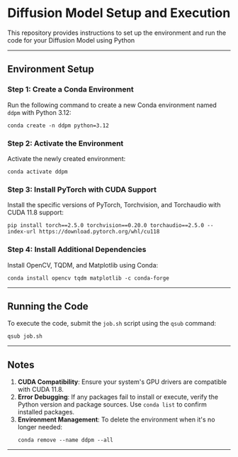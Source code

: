 
# Diffusion Model Setup and Execution

This repository provides instructions to set up the environment and run the code for your Diffusion Model using Python

---

## Environment Setup  

### Step 1: Create a Conda Environment  
Run the following command to create a new Conda environment named `ddpm` with Python 3.12:  
```
conda create -n ddpm python=3.12
```

### Step 2: Activate the Environment  
Activate the newly created environment:  
```
conda activate ddpm
```

### Step 3: Install PyTorch with CUDA Support  
Install the specific versions of PyTorch, Torchvision, and Torchaudio with CUDA 11.8 support:  
```
pip install torch==2.5.0 torchvision==0.20.0 torchaudio==2.5.0 --index-url https://download.pytorch.org/whl/cu118
```

### Step 4: Install Additional Dependencies  
Install OpenCV, TQDM, and Matplotlib using Conda:  
```
conda install opencv tqdm matplotlib -c conda-forge
```

---

## Running the Code  

To execute the code, submit the `job.sh` script using the `qsub` command:  
```
qsub job.sh
```

---

## Notes  
1. **CUDA Compatibility**: Ensure your system's GPU drivers are compatible with CUDA 11.8.
2. **Error Debugging**: If any packages fail to install or execute, verify the Python version and package sources. Use `conda list` to confirm installed packages.
3. **Environment Management**: To delete the environment when it's no longer needed:  
   ```
   conda remove --name ddpm --all
   ```

---

